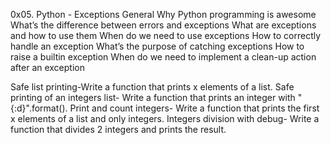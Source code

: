 0x05. Python - Exceptions General Why Python programming is awesome What’s the difference between errors and exceptions What are exceptions and how to use them When do we need to use exceptions How to correctly handle an exception What’s the purpose of catching exceptions How to raise a builtin exception When do we need to implement a clean-up action after an exception

Safe list printing-Write a function that prints x elements of a list.
Safe printing of an integers list- Write a function that prints an integer with "{:d}".format().
Print and count integers- Write a function that prints the first x elements of a list and only integers.
Integers division with debug- Write a function that divides 2 integers and prints the result.

